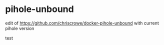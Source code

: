 # pihole-unbound
edit of https://github.com/chriscrowe/docker-pihole-unbound with current pihole version

test